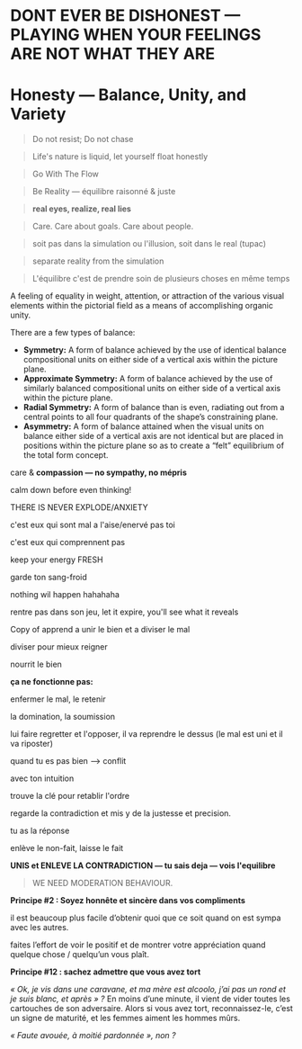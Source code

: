 DONT EVER BE DISHONEST — PLAYING WHEN YOUR FEELINGS ARE NOT WHAT THEY ARE
===


Honesty — Balance, Unity, and Variety
===

> Do not resist; Do not chase

> Life's nature is liquid, let yourself float honestly

> Go With The Flow

> Be Reality — équilibre raisonné & juste

> **real eyes, realize, real lies**

> Care. Care about goals. Care about people.

> soit pas dans la simulation ou l'illusion, soit dans le real (tupac)

> separate reality from the simulation

> L'équilibre c'est de prendre soin de plusieurs choses en même temps

A feeling of equality in weight, attention, or attraction of the various visual elements within the pictorial field as a means of accomplishing organic unity.

There are a few types of balance:

- **Symmetry:** A form of balance achieved by the use of identical balance compositional units on either side of a vertical axis within the picture plane.
- **Approximate Symmetry:** A form of balance achieved by the use of similarly balanced compositional units on either side of a vertical axis within the picture plane.
- **Radial Symmetry:** A form of balance than is even, radiating out from a central points to all four quadrants of the shape’s constraining plane.
- **Asymmetry:** A form of balance attained when the visual units on balance either side of a vertical axis are not identical but are placed in positions within the picture plane so as to create a “felt” equilibrium of the total form concept.

care & **compassion — no sympathy, no mépris**

calm down before even thinking!

THERE IS NEVER EXPLODE/ANXIETY

c'est eux qui sont mal a l'aise/enervé pas toi

c'est eux qui comprennent pas

keep your energy FRESH

garde ton sang-froid

nothing wil happen hahahaha

rentre pas dans son jeu, let it expire, you'll see what it reveals

Copy of apprend a unir le bien et a diviser le mal

diviser pour mieux reigner

nourrit le bien

**ça ne fonctionne pas:**

enfermer le mal, le retenir

la domination, la soumission

lui faire regretter et l'opposer, il va reprendre le dessus (le mal est uni et il va riposter)

quand tu es pas bien —> conflit

avec ton intuition

trouve la clé pour retablir l'ordre

regarde la contradiction et mis y de la justesse et precision.

tu as la réponse

enlève le non-fait, laisse le fait

**UNIS et ENLEVE LA CONTRADICTION — tu sais deja — vois l'equilibre**

> WE NEED MODERATION BEHAVIOUR.

**Principe #2 : Soyez honnête et sincère dans vos compliments**

il est beaucoup plus facile d’obtenir quoi que ce soit quand on est sympa avec les autres.

faites l’effort de voir le positif et de montrer votre appréciation quand quelque chose / quelqu’un vous plaît.

**Principe #12 : sachez admettre que vous avez tort**

*« Ok, je vis dans une caravane, et ma mère est alcoolo, j’ai pas un rond et je suis blanc, et après » ?* En moins d’une minute, il vient de vider toutes les cartouches de son
adversaire. Alors si vous avez tort, reconnaissez-le, c’est un signe de
maturité, et les femmes aiment les hommes mûrs.

*« Faute avouée, à moitié pardonnée », non ?*